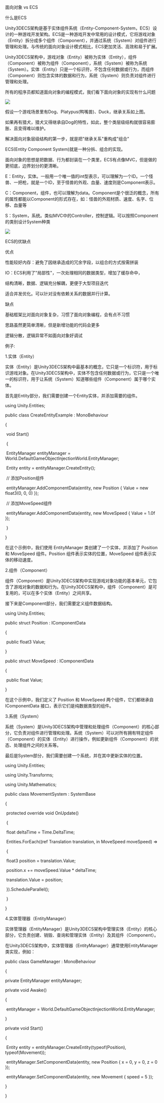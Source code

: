 面向对象 vs ECS

什么是ECS

Unity3DECS架构是基于实体组件系统（Entity-Component-System，ECS）设计的一种游戏开发架构。ECS是一种游戏开发中常用的设计模式，它将游戏对象（Entity）拆分成多个组件（Component），并通过系统（System）对组件进行管理和处理。与传统的面向对象设计模式相比，ECS更加灵活、高效和易于扩展。

Unity3DECS架构中，游戏对象（Entity）被称为实体（Entity），组件（Component）被称为组件（Component），系统（System）被称为系统（System）。实体（Entity）只是一个标识符，不包含任何数据或行为，而组件（Component）则包含实体的数据和行为，系统（System）则负责对组件进行管理和处理。



所有的程序员都知道面向对象的编程模式，我们看下面向对象的实现有什么问题

![](../Images/0fbec90167ac90eb2328d49e6fe8c338_720.jpg)

假设一个游戏场景里有Dog、Platypus(鸭嘴兽)、Duck，继承关系如上图。

如果再有猎犬，猎犬又得继承自Dog的特性，如此，整个类层级结构就很容易膨胀、且变得难以维护。

解决面向对象层级结构的第一步，就是把"继承关系"重构成"组合"

ECS(Entity Component System)就是一种分拆、组合的实现。

面向对象的思想是把数据、行为都封装在一个类里，ECS有点像MVC，但是做的更彻底，边界划分的更清晰。

E：Entity，实体。一般用一个唯一值的int型表示，可以理解为一个ID。一个怪兽、一把枪，就是一个ID，至于怪兽的外观、血量、速度则是Component表示。

C：Component，组件，也可以理解为data。Component是个很泛的概念，所有的属性都能以Component的形式存在，如：怪兽的外观材质、速度、名字、位移、血量等

S：System，系统。类似MVC中的Controller，控制逻辑。可以按照Component的类别设计System种类

![](../Images/4c2f57136e5534048b659cb533fde965.jpg)



ECS的优缺点

优点

性能较好内存：避免了因继承造成的冗余字段，以组合的方式按需拼装

IO：ECS利用了"局部性"，一次处理相同的数据类型，增加了缓存命中，

结构清晰，数据、逻辑充分解耦，更便于大型项目迭代

适合并发优化。可以针对没有依赖关系的数据并行计算。

缺点

基础框架比对面向对象复杂，习惯了面向对象编程，会有点不习惯

思路虽然更简单清晰，但是新增功能的代码会更多

逻辑分散，逻辑异常不如面向对象好调试



例子:

1.实体（Entity）

实体（Entity）是Unity3DECS架构中最基本的概念，它只是一个标识符，用于标识游戏对象。在Unity3DECS架构中，实体不包含任何数据或行为，它只是一个唯一的标识符，用于让系统（System）知道哪些组件（Component）属于哪个实体。

首先是Entity部分，我们需要创建一个Entity实体，并添加需要的组件。

using Unity.Entities;

public class CreateEntityExample : MonoBehaviour

{

​    void Start()

​    {

​        EntityManager entityManager = World.DefaultGameObjectInjectionWorld.EntityManager;

​        Entity entity = entityManager.CreateEntity();

​        // 添加Position组件

​        entityManager.AddComponentData(entity, new Position { Value = new float3(0, 0, 0) });

​        // 添加MoveSpeed组件

​        entityManager.AddComponentData(entity, new MoveSpeed { Value = 1.0f });

​    }

}

在这个示例中，我们使用 EntityManager 类创建了一个实体，并添加了 Position 和 MoveSpeed 组件。Position 组件表示实体的位置，MoveSpeed 组件表示实体的移动速度。





2.组件（Component）

组件（Component）是Unity3DECS架构中实现游戏对象功能的基本单元，它包含了游戏对象的数据和行为。在Unity3DECS架构中，组件（Component）是可复用的，可以在多个实体（Entity）之间共享。



接下来是Component部分，我们需要定义组件数据结构。

using Unity.Entities;

public struct Position : IComponentData

{

​    public float3 Value;

}

public struct MoveSpeed : IComponentData

{

​    public float Value;

}

在这个示例中，我们定义了 Position 和 MoveSpeed 两个组件，它们都继承自 IComponentData 接口，表示它们是纯数据类型的组件。



3.系统（System）

系统（System）是Unity3DECS架构中管理和处理组件（Component）的核心部分，它负责对组件进行管理和处理。系统（System）可以对所有拥有特定组件（Component）的实体（Entity）进行操作，例如更新组件（Component）的状态、处理组件之间的关系等。

最后是System部分，我们需要创建一个系统，并在其中更新实体的位置。

using Unity.Entities;

using Unity.Transforms;

using Unity.Mathematics;

public class MovementSystem : SystemBase

{

​    protected override void OnUpdate()

​    {

​        float deltaTime = Time.DeltaTime;

 

​        Entities.ForEach((ref Translation translation, in MoveSpeed moveSpeed) =>

​        {

​            float3 position = translation.Value;

​            position.x += moveSpeed.Value * deltaTime;

​            translation.Value = position;

​        }).ScheduleParallel();

​    }

}



4.实体管理器（EntityManager）

实体管理器（EntityManager）是Unity3DECS架构中管理实体（Entity）的核心部分，它负责创建、销毁、查询和管理实体（Entity）及其组件（Component）。

在Unity3DECS架构中，实体管理器（EntityManager）通常使用EntityManager类实现，例如：

public class GameManager : MonoBehaviour

{

private EntityManager entityManager;

private void Awake()

{

​    entityManager = World.DefaultGameObjectInjectionWorld.EntityManager;

}

private void Start()

{

​    Entity entity = entityManager.CreateEntity(typeof(Position), typeof(Movement));

​    entityManager.SetComponentData(entity, new Position { x = 0, y = 0, z = 0 });

​    entityManager.SetComponentData(entity, new Movement { speed = 5 });

}

}